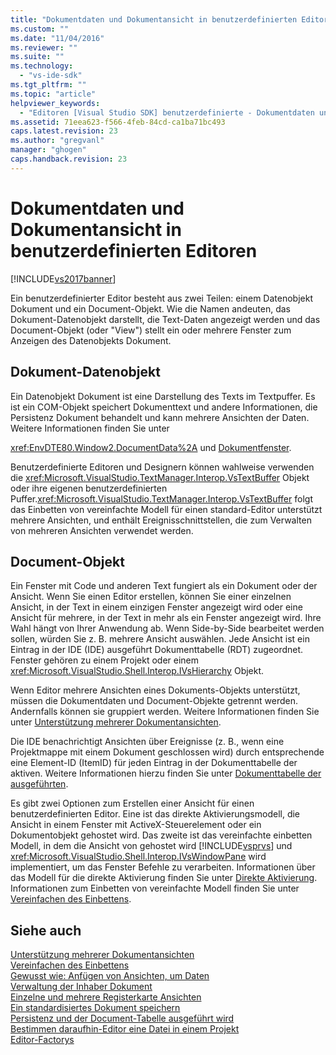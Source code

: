 ```yaml
---
title: "Dokumentdaten und Dokumentansicht in benutzerdefinierten Editoren | Microsoft Docs"
ms.custom: ""
ms.date: "11/04/2016"
ms.reviewer: ""
ms.suite: ""
ms.technology: 
  - "vs-ide-sdk"
ms.tgt_pltfrm: ""
ms.topic: "article"
helpviewer_keywords: 
  - "Editoren [Visual Studio SDK] benutzerdefinierte - Dokumentdaten und Dokumentansicht"
ms.assetid: 71eea623-f566-4feb-84cd-ca1ba71bc493
caps.latest.revision: 23
ms.author: "gregvanl"
manager: "ghogen"
caps.handback.revision: 23
---
```

# Dokumentdaten und Dokumentansicht in benutzerdefinierten Editoren
[!INCLUDE[vs2017banner](../code-quality/includes/vs2017banner.md)]

Ein benutzerdefinierter Editor besteht aus zwei Teilen: einem Datenobjekt Dokument und ein Document\-Objekt. Wie die Namen andeuten, das Dokument\-Datenobjekt darstellt, die Text\-Daten angezeigt werden und das Document\-Objekt \(oder "View"\) stellt ein oder mehrere Fenster zum Anzeigen des Datenobjekts Dokument.  
  
## Dokument\-Datenobjekt  
 Ein Datenobjekt Dokument ist eine Darstellung des Texts im Textpuffer. Es ist ein COM\-Objekt speichert Dokumenttext und andere Informationen, die Persistenz Dokument behandelt und kann mehrere Ansichten der Daten. Weitere Informationen finden Sie unter  
  
 <xref:EnvDTE80.Window2.DocumentData%2A> und [Dokumentfenster](../extensibility/internals/document-windows.md).  
  
 Benutzerdefinierte Editoren und Designern können wahlweise verwenden die <xref:Microsoft.VisualStudio.TextManager.Interop.VsTextBuffer> Objekt oder ihre eigenen benutzerdefinierten Puffer.<xref:Microsoft.VisualStudio.TextManager.Interop.VsTextBuffer> folgt das Einbetten von vereinfachte Modell für einen standard\-Editor unterstützt mehrere Ansichten, und enthält Ereignisschnittstellen, die zum Verwalten von mehreren Ansichten verwendet werden.  
  
## Document\-Objekt  
 Ein Fenster mit Code und anderen Text fungiert als ein Dokument oder der Ansicht. Wenn Sie einen Editor erstellen, können Sie einer einzelnen Ansicht, in der Text in einem einzigen Fenster angezeigt wird oder eine Ansicht für mehrere, in der Text in mehr als ein Fenster angezeigt wird. Ihre Wahl hängt von Ihrer Anwendung ab. Wenn Side\-by\-Side bearbeitet werden sollen, würden Sie z. B. mehrere Ansicht auswählen. Jede Ansicht ist ein Eintrag in der IDE \(IDE\) ausgeführt Dokumenttabelle \(RDT\) zugeordnet. Fenster gehören zu einem Projekt oder einem <xref:Microsoft.VisualStudio.Shell.Interop.IVsHierarchy> Objekt.  
  
 Wenn Editor mehrere Ansichten eines Dokuments\-Objekts unterstützt, müssen die Dokumentdaten und Document\-Objekte getrennt werden. Andernfalls können sie gruppiert werden. Weitere Informationen finden Sie unter [Unterstützung mehrerer Dokumentansichten](../extensibility/supporting-multiple-document-views.md).  
  
 Die IDE benachrichtigt Ansichten über Ereignisse \(z. B., wenn eine Projektmappe mit einem Dokument geschlossen wird\) durch entsprechende eine Element\-ID \(ItemID\) für jeden Eintrag in der Dokumenttabelle der aktiven. Weitere Informationen hierzu finden Sie unter [Dokumenttabelle der ausgeführten](../extensibility/internals/running-document-table.md).  
  
 Es gibt zwei Optionen zum Erstellen einer Ansicht für einen benutzerdefinierten Editor. Eine ist das direkte Aktivierungsmodell, die Ansicht in einem Fenster mit ActiveX\-Steuerelement oder ein Dokumentobjekt gehostet wird. Das zweite ist das vereinfachte einbetten Modell, in dem die Ansicht von gehostet wird [!INCLUDE[vsprvs](../code-quality/includes/vsprvs_md.md)] und <xref:Microsoft.VisualStudio.Shell.Interop.IVsWindowPane> wird implementiert, um das Fenster Befehle zu verarbeiten. Informationen über das Modell für die direkte Aktivierung finden Sie unter [Direkte Aktivierung](../misc/in-place-activation.md). Informationen zum Einbetten von vereinfachte Modell finden Sie unter [Vereinfachen des Einbettens](../extensibility/simplified-embedding.md).  
  
## Siehe auch  
 [Unterstützung mehrerer Dokumentansichten](../extensibility/supporting-multiple-document-views.md)   
 [Vereinfachen des Einbettens](../extensibility/simplified-embedding.md)   
 [Gewusst wie: Anfügen von Ansichten, um Daten](../extensibility/how-to-attach-views-to-document-data.md)   
 [Verwaltung der Inhaber Dokument](../extensibility/document-lock-holder-management.md)   
 [Einzelne und mehrere Registerkarte Ansichten](../extensibility/single-and-multi-tab-views.md)   
 [Ein standardisiertes Dokument speichern](../extensibility/internals/saving-a-standard-document.md)   
 [Persistenz und der Document\-Tabelle ausgeführt wird](../extensibility/internals/persistence-and-the-running-document-table.md)   
 [Bestimmen daraufhin\-Editor eine Datei in einem Projekt](../extensibility/internals/determining-which-editor-opens-a-file-in-a-project.md)   
 [Editor\-Factorys](../extensibility/editor-factories.md)